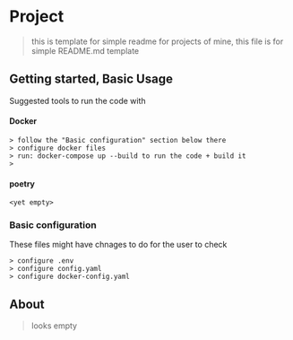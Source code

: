 # Project
> this is template for simple readme for projects of mine, this file is for simple README.md template

## Getting started, Basic Usage 
Suggested tools to run the code with

#### Docker
```
> follow the "Basic configuration" section below there
> configure docker files
> run: docker-compose up --build to run the code + build it
> 
```
#### poetry
```
<yet empty>
```

### Basic configuration
These files might have chnages to do for the user to check
```
> configure .env
> configure config.yaml
> configure docker-config.yaml
```

## About

> looks empty

